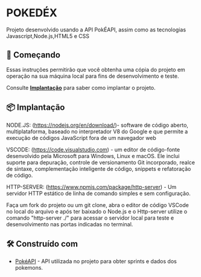 # POKEDÉX

Projeto desenvolvido usando a API PokÉAPI, assim como as tecnologias Javascript,Node.js,HTML5 e CSS

## 🚀 Começando

Essas instruções permitirão que você obtenha uma cópia do projeto em operação na sua máquina local para fins de desenvolvimento e teste.

Consulte **[Implantação](#-implanta%C3%A7%C3%A3o)** para saber como implantar o projeto.

## 📦 Implantação

NODE.JS: (https://nodejs.org/en/download/)- software de código aberto, multiplataforma, baseado no interpretador V8 do Google e que permite a execução de códigos JavaScript fora de um navegador web

VSCODE: (https://code.visualstudio.com) - um editor de código-fonte desenvolvido pela Microsoft para Windows, Linux e macOS. Ele inclui suporte para depuração, controle de versionamento Git incorporado, realce de sintaxe, complementação inteligente de código, snippets e refatoração de código.

HTTP-SERVER: (https://www.npmjs.com/package/http-server) - Um servidor HTTP estático de linha de comando simples e sem configuração.

Faça um fork do projeto ou um git clone, abra o editor de código VSCode no local do arquivo e após ter baixado o Node.js e o Http-server utilize o comando "http-server ./" para acessar o servidor local para teste e desenvolvimento nas portas indicadas no terminal.

## 🛠️ Construído com

* [PokéAPI](https://pokeapi.co/docs/v2) - API utilizada no projeto para obter sprints e dados dos pokemons.


